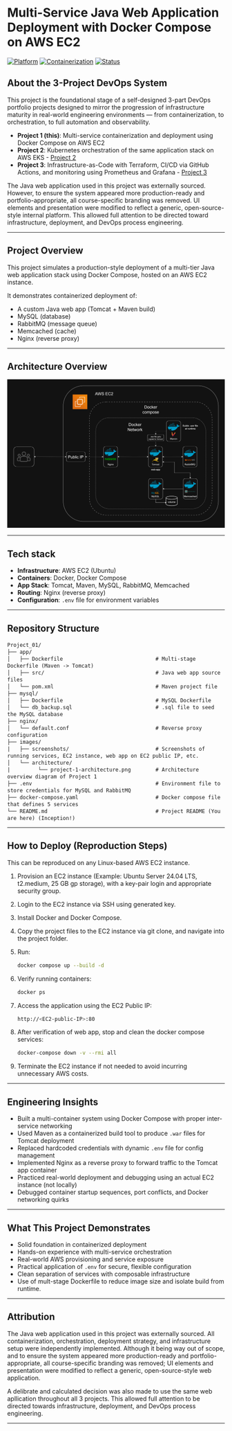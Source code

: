# Multi-Service Java Web Application Deployment with Docker Compose on AWS EC2

[![Platform](https://img.shields.io/badge/Deployment-AWS_EC2-blue)](#)
[![Containerization](https://img.shields.io/badge/Containers-Docker-informational)](#)
[![Status](https://img.shields.io/badge/Status-Complete-brightgreen)](#)

## About the 3-Project DevOps System
This project is the foundational stage of a self-designed 3-part DevOps portfolio projects designed to mirror the progression of infrastructure maturity in real-world engineering environments — from containerization, to orchestration, to full automation and observability.

- **Project 1 (this)**: Multi-service containerization and deployment using Docker Compose on AWS EC2  
- **Project 2**: Kubernetes orchestration of the same application stack on AWS EKS - [Project 2](https://github.com/ravi-rajyaguru15/Project-02-eks-k8s-infrastructure-orchestration)
- **Project 3**: Infrastructure-as-Code with Terraform, CI/CD via GitHub Actions, and monitoring using Prometheus and Grafana - [Project 3](https://github.com/ravi-rajyaguru15/Project-03-terraform-cicd-observability-pipeline)

The Java web application used in this project was externally sourced. However, to ensure the system appeared more production-ready and portfolio-appropriate, all course-specific branding was removed. UI elements and presentation were modified to reflect a generic, open-source-style internal platform. This allowed full attention to be directed toward infrastructure, deployment, and DevOps process engineering.

---

## Project Overview

This project simulates a production-style deployment of a multi-tier Java web application stack using Docker Compose, hosted on an AWS EC2 instance.

It demonstrates containerized deployment of:

- A custom Java web app (Tomcat + Maven build)
- MySQL (database)
- RabbitMQ (message queue)
- Memcached (cache)
- Nginx (reverse proxy)

---

## Architecture Overview
![Project 1 architecture](images/architecture/project-1-architecture.png)

---

## Tech stack

- **Infrastructure**: AWS EC2 (Ubuntu)
- **Containers**: Docker, Docker Compose
- **App Stack**: Tomcat, Maven, MySQL, RabbitMQ, Memcached
- **Routing**: Nginx (reverse proxy)
- **Configuration**: `.env` file for environment variables

---

## Repository Structure
```text
Project_01/
├── app/
│   ├── Dockerfile                              # Multi-stage Dockerfile (Maven -> Tomcat)
│   ├── src/                                    # Java web app source files
│   └── pom.xml                                 # Maven project file
├── mysql/
│   ├── Dockerfile                              # MySQL Dockerfile
│   └── db_backup.sql                           # .sql file to seed the MySQL database
├── nginx/
│   └── default.conf                            # Reverse proxy configuration
├── images/
|   ├── screenshots/                            # Screenshots of running services, EC2 instance, web app on EC2 public IP, etc.  
│   └── architecture/
|         └── project-1-architecture.png        # Architecture overview diagram of Project 1
├── .env                                        # Environment file to store credentials for MySQL and RabbitMQ
├── docker-compose.yaml                         # Docker compose file that defines 5 services
└── README.md                                   # Project README (You are here) (Inception!)
```

---

## How to Deploy (Reproduction Steps)

This can be reproduced on any Linux-based AWS EC2 instance.

1. Provision an EC2 instance (Example: Ubuntu Server 24.04 LTS, t2.medium, 25 GB gp storage), with a key-pair login and appropriate security group.

2. Login to the EC2 instance via SSH using generated key.  

3. Install Docker and Docker Compose.  

4. Copy the project files to the EC2 instance via git clone, and navigate into the project folder.   

5. Run:
    
    ```bash
    docker compose up --build -d
    ```
6. Verify running containers:
    
    ```bash
    docker ps
    ```
7. Access the application using the EC2 Public IP: 
    
    ```bash
    http://<EC2-public-IP>:80
    ```
8. After verification of web app, stop and clean the docker compose services:
    
    ```bash
    docker-compose down -v --rmi all
    ```
9. Terminate the EC2 instance if not needed to avoid incurring unnecessary AWS costs.    

---

## Engineering Insights

- Built a multi-container system using Docker Compose with proper inter-service networking
- Used Maven as a containerized build tool to produce `.war` files for Tomcat deployment
- Replaced hardcoded credentials with dynamic `.env` file for config management
- Implemented Nginx as a reverse proxy to forward traffic to the Tomcat app container
- Practiced real-world deployment and debugging using an actual EC2 instance (not locally)
- Debugged container startup sequences, port conflicts, and Docker networking quirks

---

## What This Project Demonstrates

- Solid foundation in containerized deployment  
- Hands-on experience with multi-service orchestration  
- Real-world AWS provisioning and service exposure  
- Practical application of `.env` for secure, flexible configuration  
- Clean separation of services with composable infrastructure
- Use of mult-stage Dockerfile to reduce image size and isolate build from runtime.

---

## Attribution
The Java web application used in this project was externally sourced. All containerization, orchestration, deployment strategy, and infrastructure setup were independently implemented. Although it being way out of scope, and to ensure the system appeared more production-ready and portfolio-appropriate, all course-specific branding was removed; UI elements and presentation were modified to reflect a generic, open-source-style web application. 

A delibrate and calculated decision was also made to use the same web apllication throughout all 3 projects. This allowed full attention to be directed towards infrastructure, deployment, and DevOps process engineering.

---